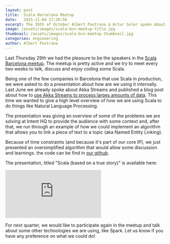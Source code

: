 ```yaml
---
layout: post
title:  Scala Barcelona Meetup
date:   2015-11-04 17:20:56
excerpt: The 29th of October Albert Pastrana & Artur Soler spoke about how Intent HQ is using Scala in production at the Scala Barcelona meetup.
image: /assets/images/scala-bcn-meetup-title.jpg
thumbnail: /assets/images/scala-bcn-meetup-thumbnail.jpg
categories: engineering
author: Albert Pastrana
---
```


Last Thursday 29th we had the pleasure to be the speakers in the [Scala Barcelona meetup](http://www.meetup.com/Scala-Developers-Barcelona/). The meetup is pretty active and we try to meet every two weeks to talk, discuss and enjoy coding some Scala.

Being one of the few companies in Barcelona that use Scala in production, we were asked to do a presentation about how are we using it internally. Last June we already spoke about Akka Streams and published a blog post about how to [use Akka Streams to process larges amounts of data](/2015/06/wikidata-akka-streams/). This time we wanted to give a high level overview of how we are using Scala to do things like Natural Language Processing.

The presentation was giving an overview of some of the problems we are solving at Intent HQ to provide the audience with some context and, after that, we run through an example of how we could implement an algorithm that allows you to link a piece of text to a topic (aka Named Entity Linking).

Because of time constraints (and because it's part of our core IP), we just presented an oversimplified algorithm that would allow some discussion and learnings. the code can be find in [our github](https://github.com/intenthq/scala-based-on-a-true-story).

The presentation, titled "Scala (based on a true story)" is available here:

<div class="iframe-container">
<iframe src="https://docs.google.com/presentation/d/1IOtDeS3Hh9zO1SERKCoxzOsknXUMvBcx3nKOAhYJj3Y/embed?start=false&loop=false&delayms=60000" frameborder="0" allowfullscreen="true" mozallowfullscreen="true" webkitallowfullscreen="true"></iframe>
</div>

For next quarter, we would like to participate again in the meetup and talk about some other technologies we are using, like Spark. Let us know if you have any preference on what we could do!

